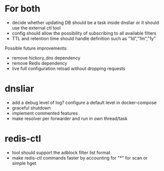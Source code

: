 # For both

- decide whether updating DB should be a task inside dnsliar or it should use the external ctl tool
- config should allow the possibility of subscribing to all available filters
- TTL and retention time should handle definition such as "1d","1m","1y"

Possible future improvements:
- remove hickory_dns dependency
- remove Redis dependency
- live full configuration reload without dropping requests

# dnsliar

- add a debug level of log? configure a default level in docker-compose
- graceful shutdown
- implement commented features
- make resolver per forwarder and run in own thread/task

# redis-ctl

- tool should support the adblock filter list format
- make redis-ctl commands faster by accounting for "*" for scan or simple hget
